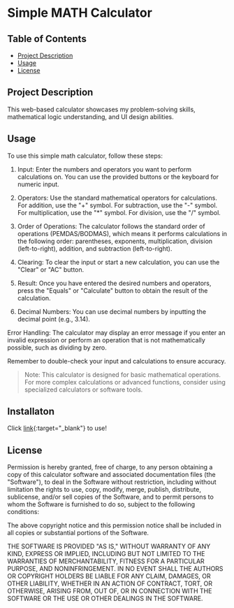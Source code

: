 # Simple MATH Calculator

## Table of Contents

- [Project Description](#project-description)
- [Usage](#usage)
- [License](#license)

## Project Description

This web-based calculator showcases my problem-solving skills, mathematical logic understanding, and UI design abilities.

## Usage

To use this simple math calculator, follow these steps:

1. Input: Enter the numbers and operators you want to perform calculations on. You can use the provided buttons or the keyboard for numeric input.

2. Operators: Use the standard mathematical operators for calculations. For addition, use the "+" symbol. For subtraction, use the "-" symbol. For multiplication, use the "\*" symbol. For division, use the "/" symbol.

3. Order of Operations: The calculator follows the standard order of operations (PEMDAS/BODMAS), which means it performs calculations in the following order: parentheses, exponents, multiplication, division (left-to-right), addition, and subtraction (left-to-right).

4. Clearing: To clear the input or start a new calculation, you can use the "Clear" or "AC" button.

5. Result: Once you have entered the desired numbers and operators, press the "Equals" or "Calculate" button to obtain the result of the calculation.

6. Decimal Numbers: You can use decimal numbers by inputting the decimal point (e.g., 3.14).

Error Handling: The calculator may display an error message if you enter an invalid expression or perform an operation that is not mathematically possible, such as dividing by zero.

Remember to double-check your input and calculations to ensure accuracy.

> Note: This calculator is designed for basic mathematical operations. For more complex calculations or advanced functions, consider using specialized calculators or software tools.

## Installaton

Click [link](https://tebogo60.github.io/calculator/){:target="\_blank"} to use!

## License

Permission is hereby granted, free of charge, to any person obtaining a copy of this calculator software and associated documentation files (the "Software"), to deal in the Software without restriction, including without limitation the rights to use, copy, modify, merge, publish, distribute, sublicense, and/or sell copies of the Software, and to permit persons to whom the Software is furnished to do so, subject to the following conditions:

The above copyright notice and this permission notice shall be included in all copies or substantial portions of the Software.

THE SOFTWARE IS PROVIDED "AS IS," WITHOUT WARRANTY OF ANY KIND, EXPRESS OR IMPLIED, INCLUDING BUT NOT LIMITED TO THE WARRANTIES OF MERCHANTABILITY, FITNESS FOR A PARTICULAR PURPOSE, AND NONINFRINGEMENT. IN NO EVENT SHALL THE AUTHORS OR COPYRIGHT HOLDERS BE LIABLE FOR ANY CLAIM, DAMAGES, OR OTHER LIABILITY, WHETHER IN AN ACTION OF CONTRACT, TORT, OR OTHERWISE, ARISING FROM, OUT OF, OR IN CONNECTION WITH THE SOFTWARE OR THE USE OR OTHER DEALINGS IN THE SOFTWARE.
